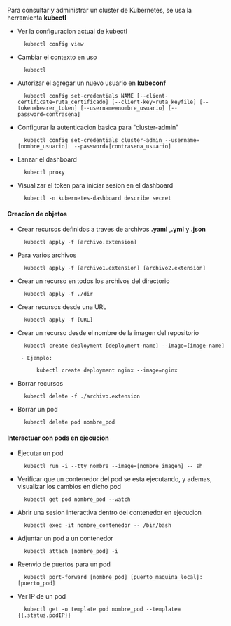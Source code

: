 Para consultar y administrar un cluster de Kubernetes, se usa la herramienta **kubectl**

- Ver la configuracion actual de kubectl

        kubectl config view

- Cambiar el contexto en uso
  
        kubectl

- Autorizar el agregar un nuevo usuario en **kubeconf**

        kubectl config set-credentials NAME [--client-certificate=ruta_certificado] [--client-key=ruta_keyfile] [--token=bearer_token] [--username=nombre_usuario] [--password=contrasena]

- Configurar la autenticacion basica para "cluster-admin"

        kubectl config set-credentials cluster-admin --username=[nombre_usuario]  --password=[contrasena_usuario]

- Lanzar el dashboard 

        kubectl proxy

- Visualizar el token para iniciar sesion en el dashboard

        kubectl -n kubernetes-dashboard describe secret

#### Creacion de objetos

- Crear recursos definidos a traves de archivos **.yaml** ,**.yml** y **.json**

        kubectl apply -f [archivo.extension]

- Para varios archivos

        kubectl apply -f [archivo1.extension] [archivo2.extension]

- Crear un recurso en todos los archivos del directorio

        kubectl apply -f ./dir

- Crear recursos desde una URL
 
        kubectl apply -f [URL]

- Crear un recurso desde el nombre de la imagen del repositorio

        kubectl create deployment [deployment-name] --image=[image-name]

       - Ejemplo:
        
            kubectl create deployment nginx --image=nginx

- Borrar recursos

        kubectl delete -f ./archivo.extension

- Borrar un pod

        kubectl delete pod nombre_pod


#### Interactuar con pods en ejecucion

- Ejecutar un pod

        kubectl run -i --tty nombre --image=[nombre_imagen] -- sh

- Verificar que un contenedor del pod se esta ejecutando, y ademas, visualizar los cambios en dicho pod

        kubectl get pod nombre_pod --watch

- Abrir una sesion interactiva dentro del contenedor en ejecucion

        kubectl exec -it nombre_contenedor -- /bin/bash

- Adjuntar un pod a un contenedor

        kubectl attach [nombre_pod] -i

- Reenvio de puertos para un pod

        kubectl port-forward [nombre_pod] [puerto_maquina_local]:[puerto_pod]

- Ver IP de un pod

        kubectl get -o template pod nombre_pod --template={{.status.podIP}}
